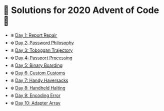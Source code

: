 # 🎅 Solutions for 2020 Advent of Code 🎅

* ❄️ [Day 1: Report Repair](day-01-report-repair/main.go)
* ❄️ [Day 2: Password Philosophy](day-02-password-philosophy/main.go)
* ❄️ [Day 3: Toboggan Trajectory](day-03-toboggan-trajectory/main.go)
* ❄️ [Day 4: Passport Processing](day-04-passport-processing/main.go)
* ❄️ [Day 5: Binary Boarding](day-05-binary-boarding/main.go)
* ❄️ [Day 6: Custom Customs](day-06-custom-customs/main.go)
* ❄️ [Day 7: Handy Haversacks](day-07-handy-haversacks/main.go)
* ❄️ [Day 8: Handheld Halting](day-08-handheld-halting/main.go)
* ❄️ [Day 9: Encoding Error](day-09-encoding-error/main.go)
* ❄️ [Day 10: Adapter Array](day-10-adapter-array/main.go)

